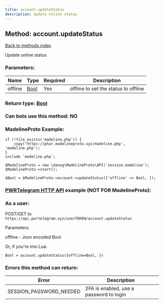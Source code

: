 ```yaml
---
title: account.updateStatus
description: Update online status
---
```

## Method: account.updateStatus  
[Back to methods index](index.md)


Update online status

### Parameters:

| Name     |    Type       | Required | Description |
|----------|---------------|----------|-------------|
|offline|[Bool](../types/Bool.md) | Yes|offline to set the status to offline|


### Return type: [Bool](../types/Bool.md)

### Can bots use this method: **NO**


### MadelineProto Example:


```
if (!file_exists('madeline.php')) {
    copy('https://phar.madelineproto.xyz/madeline.php', 'madeline.php');
}
include 'madeline.php';

$MadelineProto = new \danog\MadelineProto\API('session.madeline');
$MadelineProto->start();

$Bool = $MadelineProto->account->updateStatus(['offline' => Bool, ]);
```

### [PWRTelegram HTTP API](https://pwrtelegram.xyz) example (NOT FOR MadelineProto):



### As a user:

POST/GET to `https://api.pwrtelegram.xyz/userTOKEN/account.updateStatus`

Parameters:

offline - Json encoded Bool




Or, if you're into Lua:

```
Bool = account.updateStatus({offline=Bool, })
```

### Errors this method can return:

| Error    | Description   |
|----------|---------------|
|SESSION_PASSWORD_NEEDED|2FA is enabled, use a password to login|


